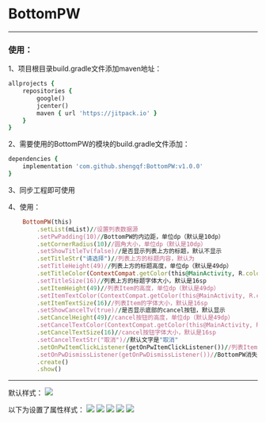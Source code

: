 # BottomPW

---

### 使用：

1、项目根目录build.gradle文件添加maven地址：
```ruby
allprojects {
    repositories {
        google()
        jcenter()
        maven { url 'https://jitpack.io' }
    }
}
```

2、需要使用的BottomPW的模块的build.gradle文件添加：
```ruby
dependencies {
    implementation 'com.github.shengqf:BottomPW:v1.0.0'
}

```

3、同步工程即可使用

4、使用：
```ruby
    BottomPW(this)
        .setList(mList)//设置列表数据源
        .setPwPadding(10)//BottomPW的内边距，单位dp（默认是10dp）
        .setCornerRadius(10)//圆角大小，单位dp（默认是10dp）
        .setShowTitleTv(false)//是否显示列表上方的标题，默认不显示
        .setTitleStr("请选择")//列表上方的标题内容，默认为
        .setTitleHeight(49)//列表上方的标题高度，单位dp（默认是49dp）
        .setTitleColor(ContextCompat.getColor(this@MainActivity, R.color.text_tips))//列表上方的标题字体颜色，默认是ContextCompat.getColor(mActivity, R.color.text_tips)，text_tips：#999
        .setTitleSize(16)//列表上方的标题字体大小，默认是16sp
        .setItemHeight(49)//列表Item的高度，单位dp（默认是49dp）
        .setItemTextColor(ContextCompat.getColor(this@MainActivity, R.color.text_primary))//列表Item的字体颜色，默认是ContextCompat.getColor(mActivity, R.color.text_primary)，text_primary：#333
        .setItemTextSize(16)//列表Item的字体大小，默认是16sp
        .setShowCancelTv(true)//是否显示底部的cancel按钮，默认显示
        .setCancelHeight(49)//cancel按钮的高度，单位dp（默认是49dp）
        .setCancelTextColor(ContextCompat.getColor(this@MainActivity, R.color.text_tips))//cancel按钮的字体颜色，默认是ContextCompat.getColor(mActivity, R.color.text_tips)，text_tips：#999
        .setCancelTextSize(16)//cancel按钮字体大小，默认是16sp
        .setCancelTextStr("取消")//默认文字是"取消"
        .setOnPwItemClickListener(getOnPwItemClickListener())//列表Item点击事件
        .setOnPwDismissListener(getOnPwDismissListener())//BottomPW消失回调
        .create()
        .show()                
```

---
默认样式：
![]( https://github.com/shengqf/BottomPW/raw/master/img/01.png)

以下为设置了属性样式：
![]( https://github.com/shengqf/BottomPW/raw/master/img/02.png)
![]( https://github.com/shengqf/BottomPW/raw/master/img/03.png)
![]( https://github.com/shengqf/BottomPW/raw/master/img/04.png)
![]( https://github.com/shengqf/BottomPW/raw/master/img/05.png)
![]( https://github.com/shengqf/BottomPW/raw/master/img/06.png)
